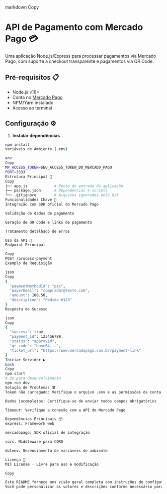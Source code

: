 markdown
Copy
# API de Pagamento com Mercado Pago 💳

Uma aplicação Node.js/Express para processar pagamentos via Mercado Pago, com suporte a checkout transparente e pagamentos via QR Code.

## Pré-requisitos 📋
- Node.js v16+
- Conta no [Mercado Pago](https://www.mercadopago.com.br/)
- NPM/Yarn instalado
- Acesso ao terminal

## Configuração ⚙️

1. **Instalar dependências**
```bash
npm install
Variáveis de Ambiente (.env)

env
Copy
MP_ACCESS_TOKEN=SEU_ACCESS_TOKEN_DO_MERCADO_PAGO
PORT=3333
Estrutura Principal 📂
Copy
├── app.js            # Ponto de entrada da aplicação
├── package.json      # Dependências e scripts
└── .gitignore        # Arquivos ignorados pelo Git
Funcionalidades Chave 🔑
Integração com SDK oficial do Mercado Pago

Validação de dados de pagamento

Geração de QR Code e links de pagamento

Tratamento detalhado de erros

Uso da API 🚀
Endpoint Principal

Copy
POST /process-payment
Exemplo de Requisição

json
Copy
{
  "paymentMethodId": "pix",
  "payerEmail": "comprador@teste.com",
  "amount": 100.50,
  "description": "Pedido #123"
}
Resposta de Sucesso

json
Copy
{
  "success": true,
  "payment_id": 123456789,
  "status": "approved",
  "qr_code": "base64...",
  "ticket_url": "https://www.mercadopago.com.br/payment-link"
}
Iniciar Servidor ▶️
bash
Copy
npm start
# Ou para desenvolvimento
npm run dev
Solução de Problemas 🛠️
Token não carregado: Verifique o arquivo .env e as permissões da conta MP

Dados incompletos: Certifique-se de enviar todos campos obrigatórios

Timeout: Verifique a conexão com a API do Mercado Pago

Dependências Principais 📦
express: Framework web

mercadopago: SDK oficial de integração

cors: Middleware para CORS

dotenv: Gerenciamento de variáveis de ambiente

Licença 📄
MIT License - Livre para uso e modificação

Copy

Este README fornece uma visão geral completa com instruções de configuração, exemplos de uso e informações técnicas relevantes.
Você pode personalizar os valores e descrições conforme necessário para seu caso específico.
